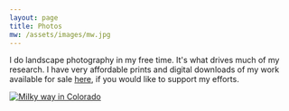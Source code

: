 ```yaml
---
layout: page
title: Photos
mw: /assets/images/mw.jpg
---
```


I do landscape photography in my free time. It's what drives much of my research. I have very affordable prints and digital downloads of my work available for sale <a href="https://www.acfreeman.photo/" target="_blank">here</a>, if you would like to support my efforts.

<a href="https://www.acfreeman.photo/" target="_blank">
    <img src="{{ page.mw }}" alt="Milky way in Colorado" class="center">
</a>
